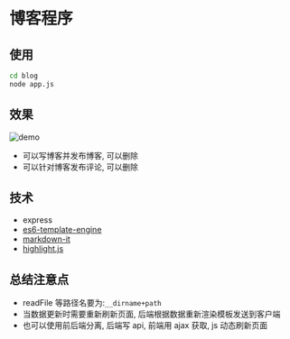 # 博客程序

## 使用

```bash
cd blog
node app.js
```

## 效果

![demo](/demo.gif)

- 可以写博客并发布博客, 可以删除
- 可以针对博客发布评论, 可以删除

## 技术

- express
- [es6-template-engine](https://github.com/dondido/express-es6-template-engine)
- [markdown-it](https://github.com/markdown-it/markdown-it)
- [highlight.js](https://github.com/highlightjs/highlight.js)

## 总结注意点

- readFile 等路径名要为:`__dirname+path`
- 当数据更新时需要重新刷新页面, 后端根据数据重新渲染模板发送到客户端
- 也可以使用前后端分离, 后端写 api, 前端用 ajax 获取, js 动态刷新页面